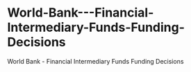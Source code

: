 # World-Bank---Financial-Intermediary-Funds-Funding-Decisions
World Bank - Financial Intermediary Funds Funding Decisions
